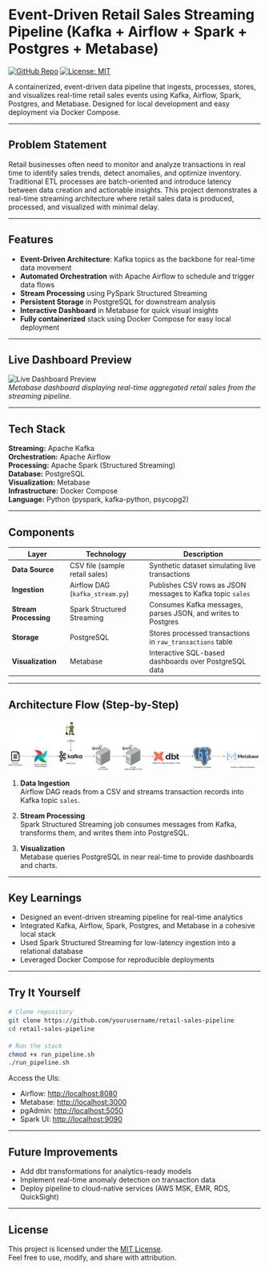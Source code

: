 # Event-Driven Retail Sales Streaming Pipeline (Kafka + Airflow + Spark + Postgres + Metabase)
[![GitHub Repo](https://img.shields.io/badge/GitHub-Repo-181717?logo=github)](https://github.com/nakuleshj/retail-sales-pipeline)
[![License: MIT](https://img.shields.io/badge/License-MIT-yellow.svg)](LICENSE)  

A containerized, event-driven data pipeline that ingests, processes, stores, and visualizes real-time retail sales events using Kafka, Airflow, Spark, Postgres, and Metabase. Designed for local development and easy deployment via Docker Compose.

---

## Problem Statement
Retail businesses often need to monitor and analyze transactions in real time to identify sales trends, detect anomalies, and optimize inventory. Traditional ETL processes are batch-oriented and introduce latency between data creation and actionable insights. This project demonstrates a real-time streaming architecture where retail sales data is produced, processed, and visualized with minimal delay.

---

## Features

- **Event-Driven Architecture**: Kafka topics as the backbone for real-time data movement
- **Automated Orchestration** with Apache Airflow to schedule and trigger data flows
- **Stream Processing** using PySpark Structured Streaming
- **Persistent Storage** in PostgreSQL for downstream analysis
- **Interactive Dashboard** in Metabase for quick visual insights
- **Fully containerized** stack using Docker Compose for easy local deployment

---

## Live Dashboard Preview
![Live Dashboard Preview](./assets/retail-dashboard-preview.png)  
_Metabase dashboard displaying real-time aggregated retail sales from the streaming pipeline._

---

## Tech Stack

**Streaming:** Apache Kafka  
**Orchestration:** Apache Airflow  
**Processing:** Apache Spark (Structured Streaming)  
**Database:** PostgreSQL  
**Visualization:** Metabase  
**Infrastructure:** Docker Compose  
**Language:** Python (pyspark, kafka-python, psycopg2)  

---

## Components

| Layer            | Technology                  | Description |
|------------------|-----------------------------|-------------|
| **Data Source**   | CSV file (sample retail sales) | Synthetic dataset simulating live transactions |
| **Ingestion**     | Airflow DAG (`kafka_stream.py`) | Publishes CSV rows as JSON messages to Kafka topic `sales` |
| **Stream Processing** | Spark Structured Streaming | Consumes Kafka messages, parses JSON, and writes to Postgres |
| **Storage**       | PostgreSQL                  | Stores processed transactions in `raw_transactions` table |
| **Visualization** | Metabase                    | Interactive SQL-based dashboards over PostgreSQL data |

---

## Architecture Flow (Step-by-Step)

![High-level Architecture](./assets/sales_pipeline.png)  

1. **Data Ingestion**  
   Airflow DAG reads from a CSV and streams transaction records into Kafka topic `sales`.

2. **Stream Processing**  
   Spark Structured Streaming job consumes messages from Kafka, transforms them, and writes them into PostgreSQL.

3. **Visualization**  
   Metabase queries PostgreSQL in near real-time to provide dashboards and charts.

---

## Key Learnings
- Designed an event-driven streaming pipeline for real-time analytics
- Integrated Kafka, Airflow, Spark, Postgres, and Metabase in a cohesive local stack
- Used Spark Structured Streaming for low-latency ingestion into a relational database
- Leveraged Docker Compose for reproducible deployments

---

## Try It Yourself

```bash
# Clone repository
git clone https://github.com/yourusername/retail-sales-pipeline
cd retail-sales-pipeline

# Run the stack
chmod +x run_pipeline.sh
./run_pipeline.sh
```

Access the UIs:
- Airflow: [http://localhost:8080](http://localhost:8080)
- Metabase: [http://localhost:3000](http://localhost:3000)
- pgAdmin: [http://localhost:5050](http://localhost:5050)
- Spark UI: [http://localhost:9090](http://localhost:9090)

---

## Future Improvements
- Add dbt transformations for analytics-ready models
- Implement real-time anomaly detection on transaction data
- Deploy pipeline to cloud-native services (AWS MSK, EMR, RDS, QuickSight)

---

## License
This project is licensed under the [MIT License](LICENSE).  
Feel free to use, modify, and share with attribution.
